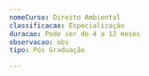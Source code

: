 ```yaml
---
nomeCurso: Direito Ambiental
classificacao: Especialização
duracao: Pode ser de 4 a 12 meses
observacao: obs
tipo: Pós Graduação

---
```


